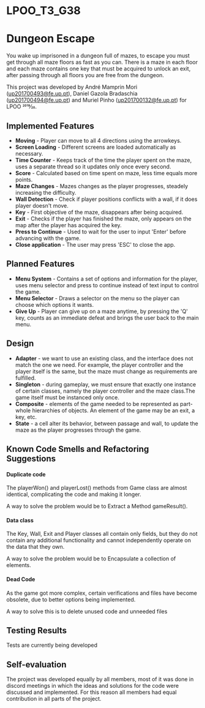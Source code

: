 # LPOO_T3_G38

# Dungeon Escape


You wake up imprisoned in a dungeon full of mazes, to escape you must get through all maze floors as fast as you can. There is a maze in each floor and each maze contains one key that must be acquired to unlock an exit, after passing through all floors you are free from the dungeon.

This project was developed by André Mamprin Mori (up201700493@fe.up.pt), Daniel Gazola Bradaschia (up201700494@fe.up.pt) and Muriel Pinho (up201700132@fe.up.pt) for LPOO 2019⁄20.

## Implemented Features


* **Moving** - Player can move to all 4 directions using the arrowkeys.
* **Screen Loading** - Different screens are loaded automatically as necessary.
* **Time Counter** - Keeps track of the time the player spent on the maze, uses a separate thread so it updates only once every second.
* **Score** - Calculated based on time spent on maze, less time equals more points.
* **Maze Changes** - Mazes changes as the player progresses, steadely increasing the difficulty.
* **Wall Detection**  - Check if player positions conflicts with a wall, if it does player doesn't move.
* **Key** - First objective of the maze, disappears after being acquired.
* **Exit** - Checks if the player has finished the maze, only appears on the map after the player has acquired the key.    
* **Press to Continue** - Used to wait for the user to input 'Enter' before advancing with the game.
* **Close application** - The user may press 'ESC' to close the app.

## Planned Features

* **Menu System** - Contains a set of options and information for the player, uses menu selector and press to continue instead of text input to control the game.
* **Menu Selector** - Draws a selector on the menu so the player can choose which options it wants.
* **Give Up** - Player can give up on a maze anytime, by pressing the 'Q' key, counts as an immediate defeat and brings the user back to the main menu.

## Design

* **Adapter** - we want to use an existing class, and the interface does not match the one we need. For example, the player controller and the player itself is the same, but the maze must change as requirements are fulfilled.
* **Singleton** - during gameplay, we must ensure that exactly one instance of certain classes, namely the player controller and the maze class.The game itself must be instanced only once.
* **Composite** - elements of the game needed to be represented as part-whole hierarchies of objects. An element of the game may be an exit, a key, etc.
* **State** - a cell alter its behavior, between passage and wall, to update the maze as the player progresses through the game.

## Known Code Smells and Refactoring Suggestions


#### Duplicate code

The playerWon() and playerLost() methods from Game class are almost identical, complicating the code and making it longer.

A way to solve the problem would be to Extract a Method gameResult().   

#### Data class

The Key, Wall, Exit and Player classes all contain only fields, but they do not contain any additional functionality and cannot independently operate on the data that they own.

A way to solve the problem would be to Encapsulate a collection of elements.

#### Dead Code

As the game got more complex, certain verifications and files have become obsolete, due to better options being implemented.

A way to solve this is to delete unused code and unneeded files

## Testing Results

Tests are currently being developed

## Self-evaluation

The project was developed equally by all members, most of it was done in discord meetings in which the ideas and solutions for the code were discussed and implemented. For this reason all members had equal contribution in all parts of the project.
